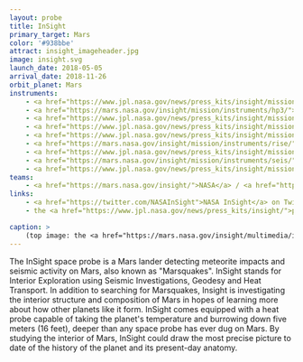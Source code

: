 ```yaml
---
layout: probe
title: InSight
primary_target: Mars
color: '#938bbe'
attract: insight_imageheader.jpg
image: insight.svg
launch_date: 2018-05-05
arrival_date: 2018-11-26
orbit_planet: Mars
instruments:
    - <a href="https://www.jpl.nasa.gov/news/press_kits/insight/mission/science/#7">cameras</a>
    - <a href="https://mars.nasa.gov/insight/mission/instruments/hp3/">heat probe</a>
    - <a href="https://www.jpl.nasa.gov/news/press_kits/insight/mission/science/#8">laser retroreflector</a>
    - <a href="https://www.jpl.nasa.gov/news/press_kits/insight/mission/science/#7">magnetometer</a>
    - <a href="https://www.jpl.nasa.gov/news/press_kits/insight/mission/science/#7">pressure sensor</a>
    - <a href="https://mars.nasa.gov/insight/mission/instruments/rise/">radio science experiment</a>
    - <a href="https://www.jpl.nasa.gov/news/press_kits/insight/mission/science/#5">radiometer</a>
    - <a href="https://mars.nasa.gov/insight/mission/instruments/seis/">seismometer</a>
    - <a href="https://www.jpl.nasa.gov/news/press_kits/insight/mission/science/#7">temperature/wind sensor</a>
teams:
    - <a href="https://mars.nasa.gov/insight/">NASA</a> / <a href="https://www.jpl.nasa.gov/missions/insight/">JPL</a>
links:
    - <a href="https://twitter.com/NASAInSight">NASA InSight</a> on Twitter
    - the <a href="https://www.jpl.nasa.gov/news/press_kits/insight/">press kit</a> from InSight's launch that includes many details about it

caption: >
    (top image: the <a href="https://mars.nasa.gov/insight/multimedia/images/21802/insight-lifts-off-2">launch</a> of InSight from California, NASA/Cory Huston)
---
```


The InSight space probe is a Mars lander detecting meteorite impacts and seismic activity on Mars, also known as "Marsquakes". InSight stands for Interior Exploration using Seismic Investigations, Geodesy and Heat Transport. In addition to searching for Marsquakes, Insight is investigating the interior structure and composition of Mars in hopes of learning more about how other planets like it form. InSight comes equipped with a heat probe capable of taking the planet's temperature and burrowing down five meters (16 feet), deeper than any space probe has ever dug on Mars. By studying the interior of Mars, InSight could draw the most precise picture to date of the history of the planet and its present-day anatomy.
